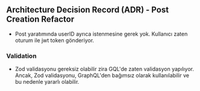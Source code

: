 ## Architecture Decision Record (ADR) - Post Creation Refactor

- Post yaratımında userID ayrıca istenmesine gerek yok. Kullanıcı zaten oturum ile jwt token gönderiyor.

 ### Validation

  - Zod validasyonu gereksiz olabilir zira GQL'de zaten validasyon yapılıyor. Ancak, Zod validasyonu, GraphQL'den bağımsız olarak kullanılabilir ve bu nedenle yararlı olabilir.

